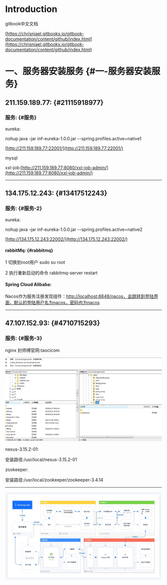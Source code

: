 # Introduction

gitbook中文文档

[https://chrisniael.gitbooks.io/gitbook-documentation/content/github/index.html](https://chrisniael.gitbooks.io/gitbook-documentation/content/github/index.html)

# 一、服务器安装服务 {#一-服务器安装服务}

## 211.159.189.77: {#21115918977}

### 服务: {#服务}

eureka:

nohup java -jar inf-eureka-1.0.0.jar --spring.profiles.active=native1

[http://211.159.189.77:22001/](http://211.159.189.77:22001/)

mysql

xxl-job:[http://211.159.189.77:8080/xxl-job-admin/](http://211.159.189.77:8080/xxl-job-admin/)

---

## 134.175.12.243: {#13417512243}

### 服务: {#服务-2}

eureka:

nohup java -jar inf-eureka-1.0.0.jar --spring.profiles.active=native2

[http://134.175.12.243:22002/](http://134.175.12.243:22002/)

#### rabbitMq: {#rabbitmq}

1 切换到root用户 sudo su root

2 执行重新启动的命令 rabbitmq-server restart

#### Spring Cloud Alibaba:

Nacos作为服务注册发现组件：[http://localhost:8848/nacos，会跳转到登陆界面，默认的登陆用户名为nacos，密码也为nacos](http://localhost:8848/nacos%EF%BC%8C%E4%BC%9A%E8%B7%B3%E8%BD%AC%E5%88%B0%E7%99%BB%E9%99%86%E7%95%8C%E9%9D%A2%EF%BC%8C%E9%BB%98%E8%AE%A4%E7%9A%84%E7%99%BB%E9%99%86%E7%94%A8%E6%88%B7%E5%90%8D%E4%B8%BAnacos%EF%BC%8C%E5%AF%86%E7%A0%81%E4%B9%9F%E4%B8%BAnacos%E3%80%82)

---

## 47.107.152.93: {#4710715293}

### 服务: {#服务-3}

nginx 封师傅官网:taocicom

![](/assets/微信截图_20190712114223.png)

nexus-3.15.2-01:

安装路径:/usr/local/nexus-3.15.2-01

zookeeper:

安装路径:/usr/local/zookeeper/zookeeper-3.4.14

---

![](/assets/微信图片_20190625154318.jpg)

